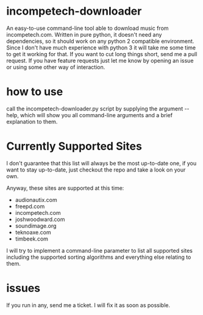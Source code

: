 # incompetech-downloader

An easy-to-use command-line tool able to download music from incompetech.com.
Written in pure python, it doesn't need any dependencies, so it should work on any python 2 compatible environment.
Since I don't have much experience with python 3 it will take me some time to get it working for that. If you want to cut long things short, send me a pull request.
If you have feature requests just let me know by opening an issue or using some other way of interaction.

# how to use

call the incompetech-downloader.py script by supplying the argument --help, which will show you all command-line arguments and a brief explanation to them.

# Currently Supported Sites

I don't guarantee that this list will always be the most up-to-date one, if you want to stay  up-to-date, just checkout the repo and take a look on your own.

Anyway, these sites are supported at this time:

* audionautix.com
* freepd.com
* incompetech.com
* joshwoodward.com
* soundimage.org
* teknoaxe.com
* timbeek.com

I will try to implement a command-line parameter to list all supported sites including the supported sorting algorithms and everything else relating to them.

# issues

If you run in any, send me a ticket. I will fix it as soon as possible.
